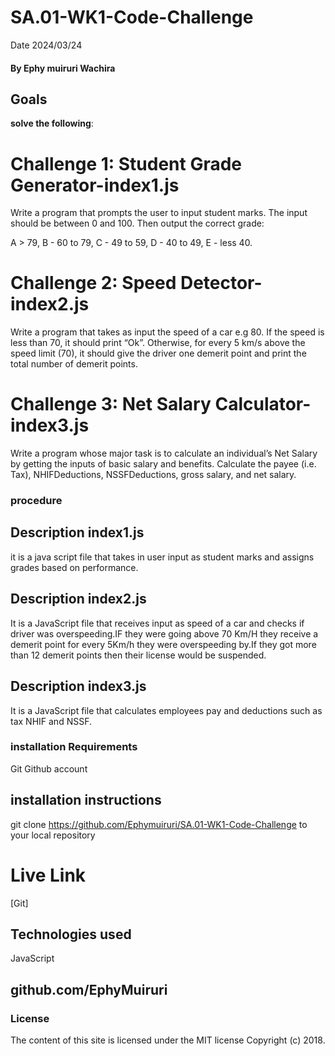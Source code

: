 # SA.01-WK1-Code-Challenge
Date 2024/03/24
#### By Ephy muiruri Wachira
## Goals
**solve the following**:
# Challenge 1: Student Grade Generator-index1.js
Write a program that prompts the user to input student marks. The input should be between 0 and 100. Then output the correct grade: 

A > 79, B - 60 to 79, C -  49 to 59, D - 40 to 49, E - less 40.

# Challenge 2: Speed Detector-index2.js
Write a program that takes as input the speed of a car e.g 80. If the speed is less than 70, it should print “Ok”. Otherwise, for every 5 km/s above the speed limit (70), it should give the driver one demerit point and print the total number of demerit points.
# Challenge 3: Net Salary Calculator-index3.js
Write a program whose major task is to calculate an individual’s Net Salary by getting the inputs of basic salary and benefits. Calculate the payee (i.e. Tax), NHIFDeductions, NSSFDeductions, gross salary, and net salary. 
### procedure
## Description index1.js
it is a java script file that takes in user input as student marks and assigns grades based on performance.
## Description index2.js
It is a JavaScript file that receives input as speed of a car and checks if driver was overspeeding.IF they were going above 70 Km/H they receive a demerit point for every 5Km/h they were overspeeding by.If they got more than 12 demerit points then their license would be suspended.
## Description index3.js
It is a JavaScript file that calculates employees pay and deductions such as tax NHIF and NSSF.
### installation Requirements 
 Git
 Github account
 ## installation instructions
 git clone https://github.com/Ephymuiruri/SA.01-WK1-Code-Challenge
 to your local repository
 # Live Link
 [Git]
 ## Technologies used
 JavaScript
 ## github.com/EphyMuiruri
 ### License
 The content of this site is licensed under the MIT license
Copyright (c) 2018.




